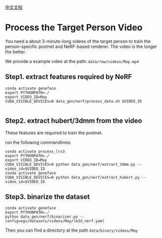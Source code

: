 [中文文档](./zh/process_target_person_video-zh.md)

# Process the Target Person Video

You need a about 3-minute-long videos of the target person to train the person-specific postnet and NeRF-based renderer. The video is the longer the better.

We provide a example video at the path: `data/raw/videos/May.mp4`

## Step1. extract features required by NeRF

```
conda activate geneface
export PYTHONPATH=./
export VIDEO_ID=May
CUDA_VISIBLE_DEVICES=0 data_gen/nerf/process_data.sh $VIDEO_ID


```

## Step2. extract hubert/3dmm from the video

These features are required to train the postnet.

run the following commandlines:

```
conda activate process_lrs3
export PYTHONPATH=./
export VIDEO_ID=May
CUDA_VISIBLE_DEVICES=0 python data_gen/nerf/extract_3dmm.py --video_id=$VIDEO_ID
conda activate geneface
CUDA_VISIBLE_DEVICES=0 python data_gen/nerf/extract_hubert.py --video_id=$VIDEO_ID
```

## Step3. binarize the dataset

```
conda activate geneface
export PYTHONPATH=./
python data_gen/nerf/binarizer.py --config=egs/datasets/videos/May/lm3d_nerf.yaml

```

Then you can find a directory at the path `data/binary/videos/May`
